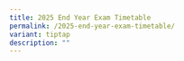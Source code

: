 ```yaml
---
title: 2025 End Year Exam Timetable
permalink: /2025-end-year-exam-timetable/
variant: tiptap
description: ""
---
```

